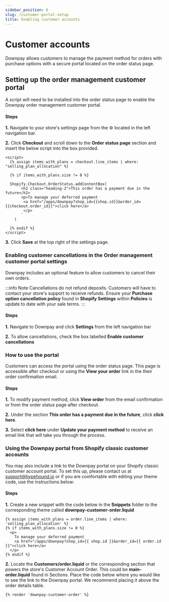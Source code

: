 ```yaml
---
sidebar_position: 6
slug: /customer-portal-setup
title: Enabling customer accounts
---
```


# Customer accounts

Downpay allows customers to manage the payment method for orders with purchase options with a secure portal located on the order status page. <!-- Enable either or both to allow customers more control to manage their orders. -->

<!-- >:::info Note
To set up Shopify customer accounts, review instructions provided [here](https://help.shopify.com/en/manual/customers/customer-accounts).
:::

## Shopify classic customer accounts

#### Steps

**1.** Click **Online Store** from your left navigation bar in Shopify Admin.

**2.** Click **Customize** on the theme you wish to add Downpay blocks to.

**3.** Login with a customer account using the top right account icon. 

Navigate to the **Classic customer accounts** template you are using from the dropdown menu at the top of the editor and then click the **Customer order** template. You may be asked to login to continue to the next step.

**4.** Select an order from the order list provided and hover below the order details section until you see a **+**. Click **Add block** and select the block named **Downpay App**. -->

## Setting up the order management customer portal

A script will need to be installed into the order status page to enable the Downpay order management customer portal.

#### Steps

**1.** Navigate to your store's settings page from the ⚙️ located in the left navigation bar.

**2.** Click **Checkout** and scroll down to the **Order status page** section and insert the below script into the box provided.

```
<script>
  {% assign items_with_plans = checkout.line_items | where: "selling_plan_allocation" %}

  {% if items_with_plans.size != 0 %}

  Shopify.Checkout.OrderStatus.addContentBox(
      `<h2 class="heading-2">This order has a payment due in the future</h2>
       <p>To manage your deferred payment 
        <a href="/apps/downpay?shop_id={{shop.id}}&order_id={{checkout.order_id}}">click here</a>
        </p>
       `
    )

  {% endif %}
</script>
```

**3.** Click **Save** at the top right of the settings page.

### Enabling customer cancellations in the Order management customer portal settings

Downpay includes an optional feature to allow customers to cancel their own orders.

:::info Note
Cancellations do not refund deposits. Customers will have to contact your store's support to receive refunds. Ensure your **Purchase option cancellation policy** found in **Shopify Settings** within **Policies** is update to date with your sale terms.
:::

#### Steps

**1.** Navigate to Downpay and click **Settings** from the left navigation bar

**2.** To allow cancellations, check the box labelled **Enable customer cancellations**

### How to use the portal

Customers can access the portal using the order status page. This page is accessible after checkout or using the **View your order** link in the their order confirmation email.

#### Steps

**1.** To modify payment method, click **View order** from the email confirmation or from the order status page after checkout.

**2.** Under the section **This order has a payment due in the future**, click **click here**.

**3.** Select **click here** under **Update your payment method** to receive an email link that will take you through the process.

### Using the Downpay portal from Shopify classic customer accounts

You may also include a link to the Downpay portal on your Shopify classic customer account portal. To set this up, please contact us at [support@hypehound.io](mailto:support@hypehound.io) or if you are comfortable with editing your theme code, use the instructions below: 

#### Steps

**1.** Create a new snippet with the code below in the **Snippets** folder to the corresponding theme called **downpay-customer-order.liquid**

```liquid
{% assign items_with_plans = order.line_items | where: 'selling_plan_allocation' %}
{% if items_with_plans.size != 0 %}
  <p>
    To manage your deferred payment
    <a href="/apps/downpay?shop_id={{ shop.id }}&order_id={{ order.id }}">click here</a>
  </p>
{% endif %}
```

**2.** Locate the **Customers/order.liquid** or the corresponding section that powers the store's Customer Account Order. This could be **main-order.liquid** found in Sections. Place the code below where you would like to see the link to the Downpay portal. We recommend placing it above the order details table. 

```
{% render 'downpay-customer-order' %}
```
